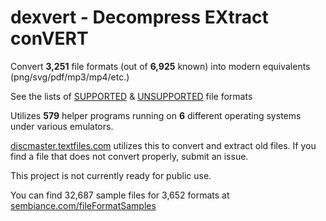 # dexvert - **D**ecompress **EX**tract con**VERT**
Convert **3,251** file formats (out of **6,925** known) into modern equivalents (png/svg/pdf/mp3/mp4/etc.)

See the lists of [SUPPORTED](SUPPORTED.md) & [UNSUPPORTED](UNSUPPORTED.md) file formats

Utilizes **579** helper programs running on **6** different operating systems under various emulators.

[discmaster.textfiles.com](http://discmaster.textfiles.com/) utilizes this to convert and extract old files. If you find a file that does not convert properly, submit an issue.

This project is not currently ready for public use.

You can find 32,687 sample files for 3,652 formats at [sembiance.com/fileFormatSamples](https://sembiance.com/fileFormatSamples/)
